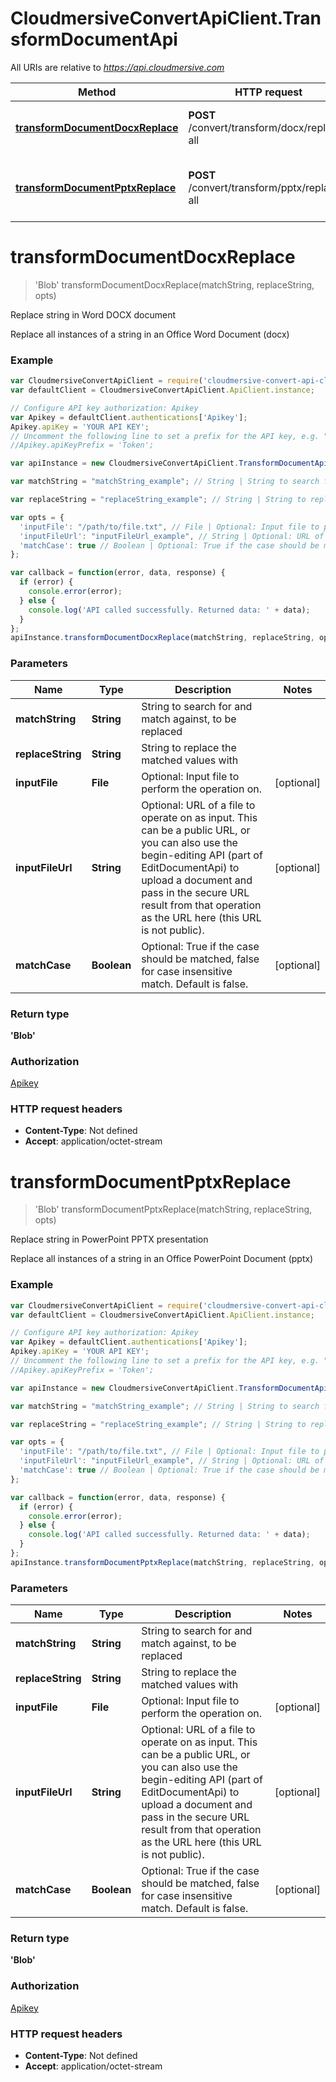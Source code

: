 # CloudmersiveConvertApiClient.TransformDocumentApi

All URIs are relative to *https://api.cloudmersive.com*

Method | HTTP request | Description
------------- | ------------- | -------------
[**transformDocumentDocxReplace**](TransformDocumentApi.md#transformDocumentDocxReplace) | **POST** /convert/transform/docx/replace-all | Replace string in Word DOCX document
[**transformDocumentPptxReplace**](TransformDocumentApi.md#transformDocumentPptxReplace) | **POST** /convert/transform/pptx/replace-all | Replace string in PowerPoint PPTX presentation


<a name="transformDocumentDocxReplace"></a>
# **transformDocumentDocxReplace**
> &#39;Blob&#39; transformDocumentDocxReplace(matchString, replaceString, opts)

Replace string in Word DOCX document

Replace all instances of a string in an Office Word Document (docx)

### Example
```javascript
var CloudmersiveConvertApiClient = require('cloudmersive-convert-api-client');
var defaultClient = CloudmersiveConvertApiClient.ApiClient.instance;

// Configure API key authorization: Apikey
var Apikey = defaultClient.authentications['Apikey'];
Apikey.apiKey = 'YOUR API KEY';
// Uncomment the following line to set a prefix for the API key, e.g. "Token" (defaults to null)
//Apikey.apiKeyPrefix = 'Token';

var apiInstance = new CloudmersiveConvertApiClient.TransformDocumentApi();

var matchString = "matchString_example"; // String | String to search for and match against, to be replaced

var replaceString = "replaceString_example"; // String | String to replace the matched values with

var opts = { 
  'inputFile': "/path/to/file.txt", // File | Optional: Input file to perform the operation on.
  'inputFileUrl': "inputFileUrl_example", // String | Optional: URL of a file to operate on as input.  This can be a public URL, or you can also use the begin-editing API (part of EditDocumentApi) to upload a document and pass in the secure URL result from that operation as the URL here (this URL is not public).
  'matchCase': true // Boolean | Optional: True if the case should be matched, false for case insensitive match. Default is false.
};

var callback = function(error, data, response) {
  if (error) {
    console.error(error);
  } else {
    console.log('API called successfully. Returned data: ' + data);
  }
};
apiInstance.transformDocumentDocxReplace(matchString, replaceString, opts, callback);
```

### Parameters

Name | Type | Description  | Notes
------------- | ------------- | ------------- | -------------
 **matchString** | **String**| String to search for and match against, to be replaced | 
 **replaceString** | **String**| String to replace the matched values with | 
 **inputFile** | **File**| Optional: Input file to perform the operation on. | [optional] 
 **inputFileUrl** | **String**| Optional: URL of a file to operate on as input.  This can be a public URL, or you can also use the begin-editing API (part of EditDocumentApi) to upload a document and pass in the secure URL result from that operation as the URL here (this URL is not public). | [optional] 
 **matchCase** | **Boolean**| Optional: True if the case should be matched, false for case insensitive match. Default is false. | [optional] 

### Return type

**&#39;Blob&#39;**

### Authorization

[Apikey](../README.md#Apikey)

### HTTP request headers

 - **Content-Type**: Not defined
 - **Accept**: application/octet-stream

<a name="transformDocumentPptxReplace"></a>
# **transformDocumentPptxReplace**
> &#39;Blob&#39; transformDocumentPptxReplace(matchString, replaceString, opts)

Replace string in PowerPoint PPTX presentation

Replace all instances of a string in an Office PowerPoint Document (pptx)

### Example
```javascript
var CloudmersiveConvertApiClient = require('cloudmersive-convert-api-client');
var defaultClient = CloudmersiveConvertApiClient.ApiClient.instance;

// Configure API key authorization: Apikey
var Apikey = defaultClient.authentications['Apikey'];
Apikey.apiKey = 'YOUR API KEY';
// Uncomment the following line to set a prefix for the API key, e.g. "Token" (defaults to null)
//Apikey.apiKeyPrefix = 'Token';

var apiInstance = new CloudmersiveConvertApiClient.TransformDocumentApi();

var matchString = "matchString_example"; // String | String to search for and match against, to be replaced

var replaceString = "replaceString_example"; // String | String to replace the matched values with

var opts = { 
  'inputFile': "/path/to/file.txt", // File | Optional: Input file to perform the operation on.
  'inputFileUrl': "inputFileUrl_example", // String | Optional: URL of a file to operate on as input.  This can be a public URL, or you can also use the begin-editing API (part of EditDocumentApi) to upload a document and pass in the secure URL result from that operation as the URL here (this URL is not public).
  'matchCase': true // Boolean | Optional: True if the case should be matched, false for case insensitive match. Default is false.
};

var callback = function(error, data, response) {
  if (error) {
    console.error(error);
  } else {
    console.log('API called successfully. Returned data: ' + data);
  }
};
apiInstance.transformDocumentPptxReplace(matchString, replaceString, opts, callback);
```

### Parameters

Name | Type | Description  | Notes
------------- | ------------- | ------------- | -------------
 **matchString** | **String**| String to search for and match against, to be replaced | 
 **replaceString** | **String**| String to replace the matched values with | 
 **inputFile** | **File**| Optional: Input file to perform the operation on. | [optional] 
 **inputFileUrl** | **String**| Optional: URL of a file to operate on as input.  This can be a public URL, or you can also use the begin-editing API (part of EditDocumentApi) to upload a document and pass in the secure URL result from that operation as the URL here (this URL is not public). | [optional] 
 **matchCase** | **Boolean**| Optional: True if the case should be matched, false for case insensitive match. Default is false. | [optional] 

### Return type

**&#39;Blob&#39;**

### Authorization

[Apikey](../README.md#Apikey)

### HTTP request headers

 - **Content-Type**: Not defined
 - **Accept**: application/octet-stream

